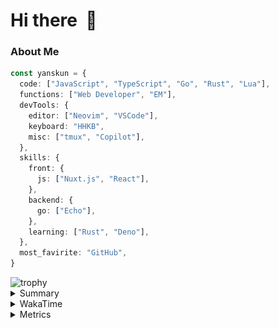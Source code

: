 # Hi there&nbsp; :wave:

### About Me

```ts
const yanskun = {
  code: ["JavaScript", "TypeScript", "Go", "Rust", "Lua"],
  functions: ["Web Developer", "EM"],
  devTools: {
    editor: ["Neovim", "VSCode"],
    keyboard: "HHKB",
    misc: ["tmux", "Copilot"],
  },
  skills: {
    front: {
      js: ["Nuxt.js", "React"],
    },
    backend: {
      go: ["Echo"],
    },
    learning: ["Rust", "Deno"],
  },
  most_favirite: "GitHub",
}
```
<!-- https://github.com/ryo-ma/github-profile-trophy -->
<img src="https://github-profile-trophy.vercel.app/?username=yanskun&theme=onedark&column=3" alt="trophy">


<details>
  <summary>Summary</summary>
  <!-- https://github.com/vn7n24fzkq/github-profile-summary-cards -->
<picture>
  <source media="(prefers-color-scheme: dark)" srcset="https://raw.githubusercontent.com/yanskun/yanskun/master/profile-summary-card-output/nord_dark/0-profile-details.svg">
 <img src="https://raw.githubusercontent.com/yanskun/yanskun/master/profile-summary-card-output/default/0-profile-details.svg">
</picture>
<br>
<picture>
  <source media="(prefers-color-scheme: dark)" srcset="https://raw.githubusercontent.com/yanskun/yanskun/master/profile-summary-card-output/nord_dark/1-repos-per-language.svg">
 <img src="https://raw.githubusercontent.com/yanskun/yanskun/master/profile-summary-card-output/default/1-repos-per-language.svg">
</picture>
<picture>
  <source media="(prefers-color-scheme: dark)" srcset="https://raw.githubusercontent.com/yanskun/yanskun/master/profile-summary-card-output/nord_dark/2-most-commit-language.svg">
 <img src="https://raw.githubusercontent.com/yanskun/yanskun/master/profile-summary-card-output/default/2-most-commit-language.svg">
</picture>
<br>
<picture>
  <source media="(prefers-color-scheme: dark)" srcset="https://raw.githubusercontent.com/yanskun/yanskun/master/profile-summary-card-output/nord_dark/3-stats.svg">
 <img src="https://raw.githubusercontent.com/yanskun/yanskun/master/profile-summary-card-output/default/3-stats.svg">
</picture>
<picture>
  <source media="(prefers-color-scheme: dark)" srcset="https://raw.githubusercontent.com/yanskun/yanskun/master/profile-summary-card-output/nord_dark/4-productive-time.svg">
 <img src="https://raw.githubusercontent.com/yanskun/yanskun/master/profile-summary-card-output/default/4-productive-time.svg">
</picture>

</details>

<details>
  <summary>WakaTime</summary>
<!--START_SECTION:waka-->
![Code Time](http://img.shields.io/badge/Code%20Time-1%2C062%20hrs%2017%20mins-blue)

**🐱 My GitHub Data** 

> 📦 130.3 kB Used in GitHub's Storage 
 > 
> 🏆 1,662 Contributions in the Year 2024
 > 
> 💼 Opted to Hire
 > 
> 📜 111 Public Repositories 
 > 
> 🔑 3 Private Repositories 
 > 
**I'm an Early 🐤** 

```text
🌞 Morning                2894 commits        ███░░░░░░░░░░░░░░░░░░░░░░   13.69 % 
🌆 Daytime                10355 commits       ████████████░░░░░░░░░░░░░   49.00 % 
🌃 Evening                5163 commits        ██████░░░░░░░░░░░░░░░░░░░   24.43 % 
🌙 Night                  2722 commits        ███░░░░░░░░░░░░░░░░░░░░░░   12.88 % 
```
📅 **I'm Most Productive on Tuesday** 

```text
Monday                   2550 commits        ███░░░░░░░░░░░░░░░░░░░░░░   12.07 % 
Tuesday                  4917 commits        ██████░░░░░░░░░░░░░░░░░░░   23.27 % 
Wednesday                3717 commits        ████░░░░░░░░░░░░░░░░░░░░░   17.59 % 
Thursday                 3728 commits        ████░░░░░░░░░░░░░░░░░░░░░   17.64 % 
Friday                   2572 commits        ███░░░░░░░░░░░░░░░░░░░░░░   12.17 % 
Saturday                 1653 commits        ██░░░░░░░░░░░░░░░░░░░░░░░   07.82 % 
Sunday                   1997 commits        ██░░░░░░░░░░░░░░░░░░░░░░░   09.45 % 
```


📊 **This Week I Spent My Time On** 

```text
🕑︎ Time Zone: Asia/Tokyo

💬 Programming Languages: 
TypeScript               24 hrs 2 mins       ██████████████████████░░░   87.04 % 
Markdown                 1 hr 55 mins        ██░░░░░░░░░░░░░░░░░░░░░░░   06.99 % 
YAML                     34 mins             █░░░░░░░░░░░░░░░░░░░░░░░░   02.08 % 
Go                       23 mins             ░░░░░░░░░░░░░░░░░░░░░░░░░   01.45 % 
Bash                     12 mins             ░░░░░░░░░░░░░░░░░░░░░░░░░   00.73 % 

🔥 Editors: 
VS Code                  25 hrs              ███████████████████████░░   90.49 % 
Neovim                   2 hrs 37 mins       ██░░░░░░░░░░░░░░░░░░░░░░░   09.51 % 

💻 Operating System: 
Mac                      27 hrs 37 mins      █████████████████████████   100.00 % 
```


 Last Updated on 05/08/2024 06:10:05 UTC
<!--END_SECTION:waka-->
</details>

<details>
  <summary>Metrics</summary>
  <img src="https://github.com/yanskun/yanskun/blob/main/github-metrics.svg" alt="Metrics">
</details>
